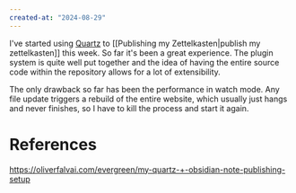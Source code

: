 ```yaml
---
created-at: "2024-08-29"
---
```


I've started using [Quartz](https://quartz.jzhao.xyz/) to [[Publishing my Zettelkasten|publish my zettelkasten]] this week. So far it's been a great experience. The plugin system is quite well put together and the idea of having the entire source code within the repository allows for a lot of extensibility.

The only drawback so far has been the performance in watch mode. Any file update triggers a rebuild of the entire website, which usually just hangs and never finishes, so I have to kill the process and start it again.

# References

https://oliverfalvai.com/evergreen/my-quartz-+-obsidian-note-publishing-setup
